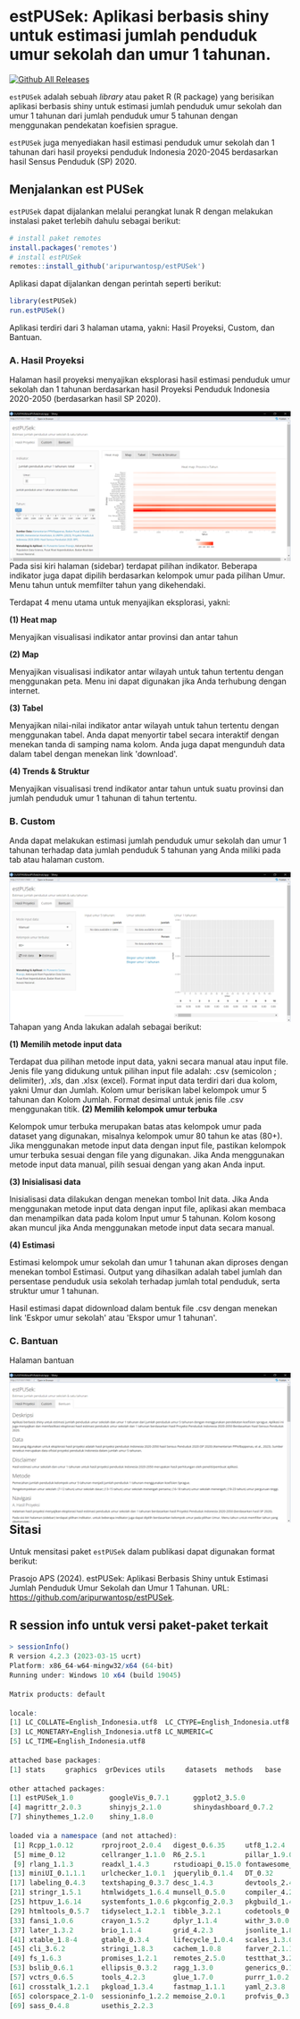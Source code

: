 # estPUSek: Aplikasi berbasis shiny untuk estimasi jumlah penduduk umur sekolah dan umur 1 tahunan.

[![Github All Releases](https://img.shields.io/github/downloads/aripurwantosp/estPUSek/total.svg)]()

`estPUSek` adalah sebuah *library* atau paket R (R package) yang berisikan aplikasi berbasis shiny untuk estimasi jumlah penduduk umur sekolah dan umur 1 tahunan dari jumlah penduduk umur 5 tahunan dengan menggunakan pendekatan koefisien sprague.


`estPUSek` juga menyediakan hasil estimasi penduduk umur sekolah dan 1 tahunan dari hasil proyeksi penduduk Indonesia 2020-2045 berdasarkan hasil Sensus Penduduk (SP) 2020.


## Menjalankan est PUSek
`estPUSek` dapat dijalankan melalui perangkat lunak R dengan melakukan instalasi paket terlebih dahulu sebagai berikut:

```r
# install paket remotes
install.packages('remotes')
# install estPUSek
remotes::install_github('aripurwantosp/estPUSek')
```

Aplikasi dapat dijalankan dengan perintah seperti berikut:
```r
library(estPUSek)
run.estPUSek()
```
Aplikasi terdiri dari 3 halaman utama, yakni: Hasil Proyeksi, Custom, dan Bantuan. 

### A. Hasil Proyeksi
Halaman hasil proyeksi menyajikan eksplorasi hasil estimasi penduduk umur sekolah dan 1 tahunan berdasarkan hasil Proyeksi Penduduk Indonesia 2020-2050 (berdasarkan hasil SP 2020).

<img src="https://github.com/aripurwantosp/estPUSek/blob/main/estPUSek_1.PNG" align="left"/>
<br></br>

Pada sisi kiri halaman (sidebar) terdapat pilihan indikator. Beberapa indikator juga dapat dipilih berdasarkan kelompok umur pada pilihan Umur. Menu tahun untuk memfilter tahun yang dikehendaki.

Terdapat 4 menu utama untuk menyajikan eksplorasi, yakni:

<strong>(1) Heat map</strong>
<p>Menyajikan visualisasi indikator antar provinsi dan antar tahun
</p>
<strong>(2) Map</strong>
<p>Menyajikan visualisasi indikator antar wilayah untuk tahun tertentu dengan menggunakan peta. Menu ini dapat digunakan jika Anda terhubung dengan internet.
</p>
<strong>(3) Tabel</strong>
<p>Menyajikan nilai-nilai indikator antar wilayah untuk tahun tertentu dengan menggunakan tabel. Anda dapat menyortir tabel secara interaktif dengan menekan tanda di samping nama kolom. Anda juga dapat mengunduh data dalam tabel dengan menekan link 'download'.
</p>
<strong>(4) Trends & Struktur</strong>
<p>Menyajikan visualisasi trend indikator antar tahun untuk suatu provinsi dan jumlah penduduk umur 1 tahunan di tahun tertentu.
</p>

### B. Custom
Anda dapat melakukan estimasi jumlah penduduk umur sekolah dan umur 1 tahunan terhadap data jumlah penduduk 5 tahunan yang Anda miliki pada tab atau halaman custom.

<img src="https://github.com/aripurwantosp/estPUSek/blob/main/estPUSek_2.PNG" align="left"/>
<br></br>

<p>Tahapan yang Anda lakukan adalah sebagai berikut: </p>
<strong>(1) Memilih metode input data</strong>
<p>Terdapat dua pilihan metode input data, yakni secara manual atau input file. Jenis file yang didukung untuk pilihan input file adalah: .csv (semicolon ; delimiter), .xls, dan .xlsx (excel). Format input data terdiri dari dua kolom, yakni Umur dan Jumlah. Kolom umur berisikan label kelompok umur 5 tahunan dan Kolom Jumlah. Format desimal untuk jenis file .csv menggunakan titik.
<strong>(2) Memilih kelompok umur terbuka</strong>
<p>Kelompok umur terbuka merupakan batas atas kelompok umur pada dataset yang digunakan, misalnya kelompok umur 80 tahun ke atas (80+). Jika menggunakan metode input data dengan input file, pastikan kelompok umur terbuka sesuai dengan file yang digunakan. Jika Anda menggunakan metode input data manual, pilih sesuai dengan yang akan Anda input.</p>
<strong>(3) Inisialisasi data</strong>
<p>Inisialisasi data dilakukan dengan menekan tombol Init data. Jika Anda menggunakan metode input data dengan input file, aplikasi akan membaca dan menampilkan data pada kolom Input umur 5 tahunan. Kolom kosong akan muncul jika Anda menggunakan metode input data secara manual.</p>
<strong>(4) Estimasi</strong>
<p>Estimasi kelompok umur sekolah dan umur 1 tahunan akan diproses dengan menekan tombol Estimasi. Output yang dihasilkan adalah tabel jumlah dan persentase penduduk usia sekolah terhadap jumlah total penduduk, serta struktur umur 1 tahunan.
</p>
<p>Hasil estimasi dapat didownload dalam bentuk file .csv dengan menekan link 'Eskpor umur sekolah' atau 'Ekspor umur 1 tahunan'.</p>

### C. Bantuan
Halaman bantuan

<img src="https://github.com/aripurwantosp/estPUSek/blob/main/estPUSek_3.PNG" align="left"/>
<br></br>
<br></br>

## Sitasi
Untuk mensitasi paket `estPUSek` dalam publikasi dapat digunakan format berikut:

Prasojo APS (2024). estPUSek: Aplikasi Berbasis Shiny untuk Estimasi
  Jumlah Penduduk Umur Sekolah dan Umur 1 Tahunan. URL: https://github.com/aripurwantosp/estPUSek.

## R session info untuk versi paket-paket terkait

```r
> sessionInfo()
R version 4.2.3 (2023-03-15 ucrt)
Platform: x86_64-w64-mingw32/x64 (64-bit)
Running under: Windows 10 x64 (build 19045)

Matrix products: default

locale:
[1] LC_COLLATE=English_Indonesia.utf8  LC_CTYPE=English_Indonesia.utf8   
[3] LC_MONETARY=English_Indonesia.utf8 LC_NUMERIC=C                      
[5] LC_TIME=English_Indonesia.utf8    

attached base packages:
[1] stats     graphics  grDevices utils     datasets  methods   base     

other attached packages:
[1] estPUSek_1.0         googleVis_0.7.1      ggplot2_3.5.0       
[4] magrittr_2.0.3       shinyjs_2.1.0        shinydashboard_0.7.2
[7] shinythemes_1.2.0    shiny_1.8.0         

loaded via a namespace (and not attached):
 [1] Rcpp_1.0.12       rprojroot_2.0.4   digest_0.6.35     utf8_1.2.4       
 [5] mime_0.12         cellranger_1.1.0  R6_2.5.1          pillar_1.9.0     
 [9] rlang_1.1.3       readxl_1.4.3      rstudioapi_0.15.0 fontawesome_0.5.2
[13] miniUI_0.1.1.1    urlchecker_1.0.1  jquerylib_0.1.4   DT_0.32          
[17] labeling_0.4.3    textshaping_0.3.7 desc_1.4.3        devtools_2.4.5   
[21] stringr_1.5.1     htmlwidgets_1.6.4 munsell_0.5.0     compiler_4.2.3   
[25] httpuv_1.6.14     systemfonts_1.0.6 pkgconfig_2.0.3   pkgbuild_1.4.3   
[29] htmltools_0.5.7   tidyselect_1.2.1  tibble_3.2.1      codetools_0.2-19 
[33] fansi_1.0.6       crayon_1.5.2      dplyr_1.1.4       withr_3.0.0      
[37] later_1.3.2       brio_1.1.4        grid_4.2.3        jsonlite_1.8.8   
[41] xtable_1.8-4      gtable_0.3.4      lifecycle_1.0.4   scales_1.3.0     
[45] cli_3.6.2         stringi_1.8.3     cachem_1.0.8      farver_2.1.1     
[49] fs_1.6.3          promises_1.2.1    remotes_2.5.0     testthat_3.2.1   
[53] bslib_0.6.1       ellipsis_0.3.2    ragg_1.3.0        generics_0.1.3   
[57] vctrs_0.6.5       tools_4.2.3       glue_1.7.0        purrr_1.0.2      
[61] crosstalk_1.2.1   pkgload_1.3.4     fastmap_1.1.1     yaml_2.3.8       
[65] colorspace_2.1-0  sessioninfo_1.2.2 memoise_2.0.1     profvis_0.3.8    
[69] sass_0.4.8        usethis_2.2.3
```
